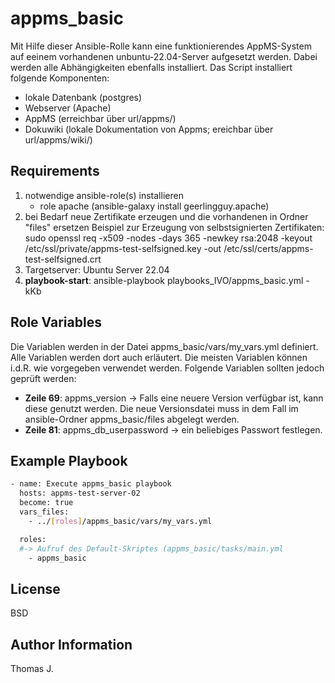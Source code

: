 appms_basic
=========

Mit Hilfe dieser Ansible-Rolle kann eine funktionierendes AppMS-System auf eeinem vorhandenen unbuntu-22.04-Server aufgesetzt werden.
Dabei werden alle Abhängigkeiten ebenfalls installiert. Das Script installiert folgende Komponenten:
- lokale Datenbank (postgres)
- Webserver (Apache)
- AppMS  (erreichbar über url/appms/)
- Dokuwiki (lokale Dokumentation von Appms; ereichbar über url/appms/wiki/)


Requirements
------------

1. notwendige ansible-role(s) installieren
   - role apache (ansible-galaxy install geerlingguy.apache)
2. bei Bedarf neue Zertifikate erzeugen und die vorhandenen in Ordner "files" ersetzen 
   Beispiel zur Erzeugung von selbstsignierten Zertifikaten:
   sudo openssl req -x509 -nodes -days 365 -newkey rsa:2048 -keyout /etc/ssl/private/appms-test-selfsigned.key -out /etc/ssl/certs/appms-test-selfsigned.crt
3. Targetserver: Ubuntu Server 22.04
4. **playbook-start**: ansible-playbook playbooks_IVO/appms_basic.yml -kKb


Role Variables
--------------

Die Variablen werden in der Datei appms_basic/vars/my_vars.yml definiert. Alle Variablen werden dort auch erläutert. Die meisten Variablen können i.d.R. wie vorgegeben verwendet werden. Folgende Variablen sollten jedoch geprüft werden:
- **Zeile 69**: appms_version -> Falls eine neuere Version verfügbar ist, kann diese genutzt werden. Die neue Versionsdatei muss in dem Fall im ansible-Ordner appms_basic/files abgelegt werden.
- **Zeile 81**: appms_db_userpassword -> ein beliebiges Passwort festlegen.




Example Playbook
----------------
```bash
- name: Execute appms_basic playbook
  hosts: appms-test-server-02
  become: true
  vars_files:
    - ../[roles]/appms_basic/vars/my_vars.yml

  roles:
  #-> Aufruf des Default-Skriptes (appms_basic/tasks/main.yml
    - appms_basic
```


License
-------

BSD


Author Information
------------------

Thomas J.
